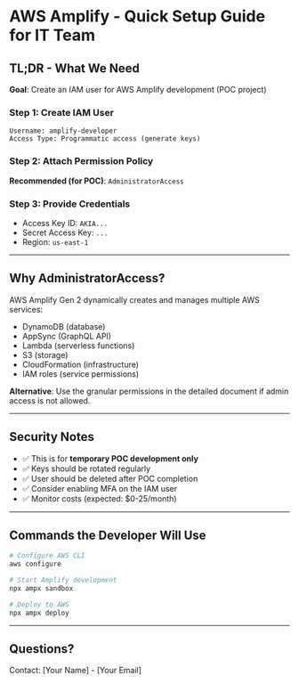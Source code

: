 # AWS Amplify - Quick Setup Guide for IT Team

## TL;DR - What We Need

**Goal**: Create an IAM user for AWS Amplify development (POC project)

### Step 1: Create IAM User
```
Username: amplify-developer
Access Type: Programmatic access (generate keys)
```

### Step 2: Attach Permission Policy
**Recommended (for POC)**: `AdministratorAccess`

### Step 3: Provide Credentials
- Access Key ID: `AKIA...`
- Secret Access Key: `...`
- Region: `us-east-1`

---

## Why AdministratorAccess?

AWS Amplify Gen 2 dynamically creates and manages multiple AWS services:
- DynamoDB (database)
- AppSync (GraphQL API)
- Lambda (serverless functions)
- S3 (storage)
- CloudFormation (infrastructure)
- IAM roles (service permissions)

**Alternative**: Use the granular permissions in the detailed document if admin access is not allowed.

---

## Security Notes

- ✅ This is for **temporary POC development only**
- ✅ Keys should be rotated regularly
- ✅ User should be deleted after POC completion
- ✅ Consider enabling MFA on the IAM user
- ✅ Monitor costs (expected: $0-25/month)

---

## Commands the Developer Will Use

```bash
# Configure AWS CLI
aws configure

# Start Amplify development
npx ampx sandbox

# Deploy to AWS
npx ampx deploy
```

---

## Questions?

Contact: [Your Name] - [Your Email]
